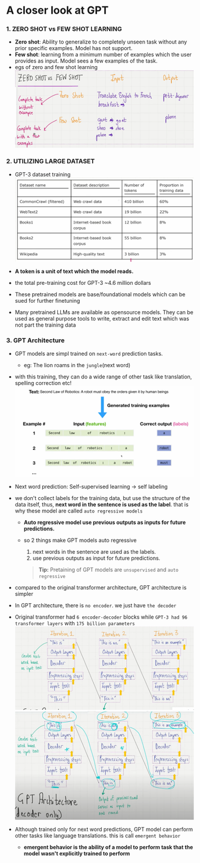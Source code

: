 # A closer look at GPT

### 1. ZERO SHOT vs FEW SHOT LEARNING

- **Zero shot**: Ability to generalize to completely unseen task without any prior specific examples. Model has not support.
- **Few shot**: learning from a minimum number of examples which the user provides as input. Model sees a few examples of the task.
- egs of zero and few shot learning
  ![](images/zero_few_shots.png)

### 2. UTILIZING LARGE DATASET

- GPT-3 dataset training
  ![](images/gpt3_dataset.png)
- **A token is a unit of text which the model reads.**
- the total pre-training cost for GPT-3 ~4.6 million dollars

- These pretrained models are base/foundational models which can be sued for further finetuning
- Many pretrained LLMs are available as opensource models. They can be used as general purpose tools to write, extract and edit text which was not part the training data

### 3. GPT Architecture

- GPT models are simpl trained on `next-word` prediction tasks.
  - eg: The lion roams in the `jungle`(next word)
- with this training, they can do a wide range of other task like translation, spelling correction etc!
  ![](images/gpt_training.png)
- Next word prediction: Self-supervised learning -> self labeling
- we don't collect labels for the training data, but use the structure of the data itself, thus, **next word in the sentence is used as the label**. that is why these model are called `auto regressive models`

  - **Auto regressive model use previous outputs as inputs for future predictions.**
  - so 2 things make GPT models auto regressive

    1. next words in the sentence are used as the labels.
    2. use previous outputs as input for future predictions.

    > **Tip:** Pretaining of GPT models are `unsupervised` and `auto regressive`

- compared to the original transformer architecture, GPT architecture is simpler
- In GPT architecture, there is `no encoder`. we just have `the decoder`
- Original transformer had `6 encoder-decoder` blocks while `GPT-3 had 96 transformer layers` with `175 billion parameters`
  ![](images/gpt_architecture1.png)
  ![](images/gpt_architecture2.png)
- Although trained only for next word predictions, GPT model can perform other tasks like language translations. this is call `emergent behavior`
  - **emergent behavior is the ability of a model to perform task that the model wasn't explicitly trained to perform**
